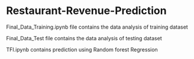 # Restaurant-Revenue-Prediction

Final_Data_Training.ipynb file contains the data analysis of training dataset

Final_Data_Test file contains the data analysis of testing dataset

TFI.ipynb contains prediction using Random forest Regression

